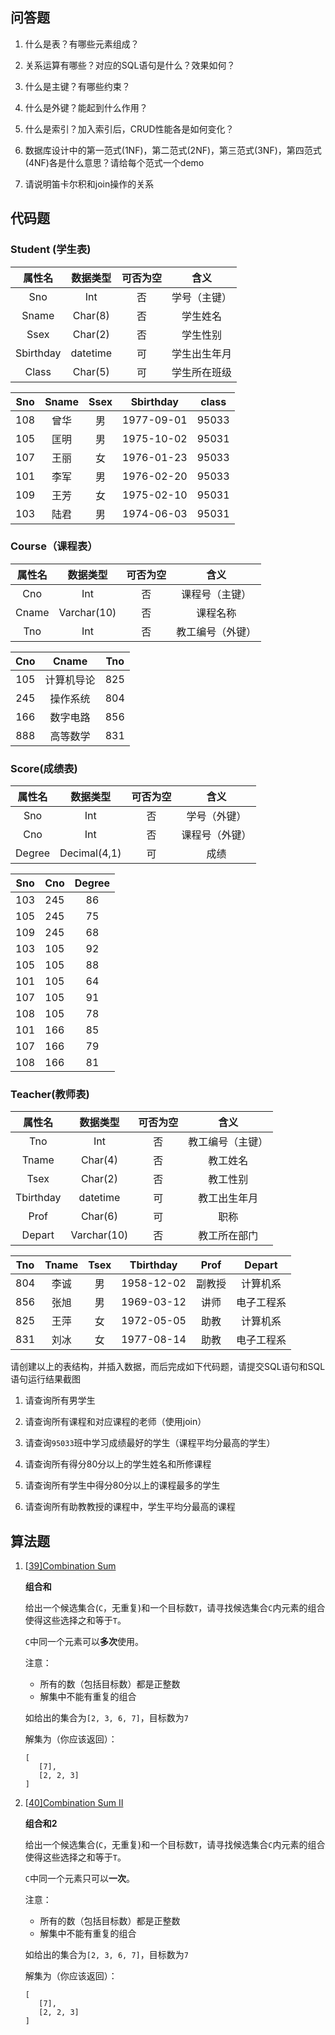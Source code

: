 ## 问答题

1. 什么是表？有哪些元素组成？

   > 

2. 关系运算有哪些？对应的SQL语句是什么？效果如何？

   > 

3. 什么是主键？有哪些约束？

   > 

4. 什么是外键？能起到什么作用？

   > 

5. 什么是索引？加入索引后，CRUD性能各是如何变化？

   > 

6. 数据库设计中的第一范式(1NF)，第二范式(2NF)，第三范式(3NF)，第四范式(4NF)各是什么意思？请给每个范式一个demo

   > 

7. 请说明笛卡尔积和join操作的关系

   > 

## 代码题

### Student (学生表)

|  属性名   | 数据类型 | 可否为空 |     含义     |
| :-------: | :------: | :------: | :----------: |
|    Sno    |   Int    |    否    | 学号（主键） |
|   Sname   | Char(8)  |    否    |   学生姓名   |
|   Ssex    | Char(2)  |    否    |   学生性别   |
| Sbirthday | datetime |    可    | 学生出生年月 |
|   Class   | Char(5)  |    可    | 学生所在班级 |

| Sno  | Sname | Ssex | Sbirthday  | class |
| :--: | :---: | :--: | :--------: | :---: |
| 108  | 曾华  |  男  | 1977-09-01 | 95033 |
| 105  | 匡明  |  男  | 1975-10-02 | 95031 |
| 107  | 王丽  |  女  | 1976-01-23 | 95033 |
| 101  | 李军  |  男  | 1976-02-20 | 95033 |
| 109  | 王芳  |  女  | 1975-02-10 | 95031 |
| 103  | 陆君  |  男  | 1974-06-03 | 95031 |

### Course（课程表）

| 属性名 |  数据类型   | 可否为空 |       含义       |
| :----: | :---------: | :------: | :--------------: |
|  Cno   |     Int     |    否    |  课程号（主键）  |
| Cname  | Varchar(10) |    否    |     课程名称     |
|  Tno   |     Int     |    否    | 教工编号（外键） |

| Cno  |   Cname    | Tno  |
| :--: | :--------: | :--: |
| 105  | 计算机导论 | 825  |
| 245  |  操作系统  | 804  |
| 166  |  数字电路  | 856  |
| 888  |  高等数学  | 831  |

### Score(成绩表)

| 属性名 |   数据类型   | 可否为空 |      含义      |
| :----: | :----------: | :------: | :------------: |
|  Sno   |     Int      |    否    |  学号（外键）  |
|  Cno   |     Int      |    否    | 课程号（外键） |
| Degree | Decimal(4,1) |    可    |      成绩      |

| Sno  | Cno  | Degree |
| :--: | :--: | :----: |
| 103  | 245  |   86   |
| 105  | 245  |   75   |
| 109  | 245  |   68   |
| 103  | 105  |   92   |
| 105  | 105  |   88   |
| 101  | 105  |   64   |
| 107  | 105  |   91   |
| 108  | 105  |   78   |
| 101  | 166  |   85   |
| 107  | 166  |   79   |
| 108  | 166  |   81   |

### Teacher(教师表)

|  属性名   |  数据类型   | 可否为空 |       含义       |
| :-------: | :---------: | :------: | :--------------: |
|    Tno    |     Int     |    否    | 教工编号（主键） |
|   Tname   |   Char(4)   |    否    |     教工姓名     |
|   Tsex    |   Char(2)   |    否    |     教工性别     |
| Tbirthday |  datetime   |    可    |   教工出生年月   |
|   Prof    |   Char(6)   |    可    |       职称       |
|  Depart   | Varchar(10) |    否    |   教工所在部门   |

| Tno  | Tname | Tsex | Tbirthday  |  Prof  |   Depart   |
| :--: | :---: | :--: | :--------: | :----: | :--------: |
| 804  | 李诚  |  男  | 1958-12-02 | 副教授 |  计算机系  |
| 856  | 张旭  |  男  | 1969-03-12 |  讲师  | 电子工程系 |
| 825  | 王萍  |  女  | 1972-05-05 |  助教  |  计算机系  |
| 831  | 刘冰  |  女  | 1977-08-14 |  助教  | 电子工程系 |

请创建以上的表结构，并插入数据，而后完成如下代码题，请提交SQL语句和SQL语句运行结果截图

1. 请查询所有男学生

   > 

2. 请查询所有课程和对应课程的老师（使用join）

   > 

3. 请查询`95033`班中学习成绩最好的学生（课程平均分最高的学生）

   > 

4. 请查询所有得分80分以上的学生姓名和所修课程

   > 

5. 请查询所有学生中得分80分以上的课程最多的学生

   > 

6. 请查询所有助教教授的课程中，学生平均分最高的课程

   > 

## 算法题

1. [[39\]Combination Sum](https://leetcode.com/problems/combination-sum)

   **组合和**

   给出一个候选集合(`C`，无重复)和一个目标数`T`，请寻找候选集合`C`内元素的组合使得这些选择之和等于`T`。

   `C`中同一个元素可以**多次**使用。

   注意：

   - 所有的数（包括目标数）都是正整数
   - 解集中不能有重复的组合

   如给出的集合为`[2, 3, 6, 7]`，目标数为`7`

   解集为（你应该返回）：

   ```
   [
      [7],
      [2, 2, 3]
   ]
   ```

2. [[40\]Combination Sum II](https://leetcode.com/problems/combination-sum-ii)

   **组合和2**

   给出一个候选集合(`C`，无重复)和一个目标数`T`，请寻找候选集合`C`内元素的组合使得这些选择之和等于`T`。

   `C`中同一个元素只可以**一次**。

   注意：

   - 所有的数（包括目标数）都是正整数
   - 解集中不能有重复的组合

   如给出的集合为`[2, 3, 6, 7]`，目标数为`7`

   解集为（你应该返回）：

   ```
   [
      [7],
      [2, 2, 3]
   ]
   ```

   